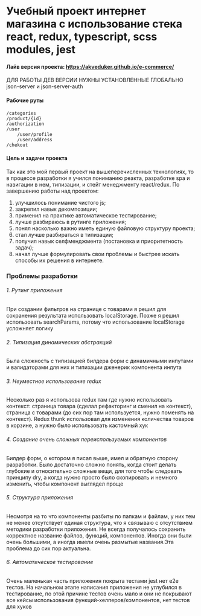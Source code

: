 Учебный проект интернет магазина с использование стека react, redux, typescript, scss modules, jest
========================

#### Лайв версия проекта: https://akveduker.github.io/e-commerce/

ДЛЯ РАБОТЫ ДЕВ ВЕРСИИ НУЖНЫ УСТАНОВЛЕННЫЕ ГЛОБАЛЬНО json-server и json-server-auth

#### Рабочие руты

	/categories
	/product/{id}
	/authorization
	/user
		/user/profile
		/user/address
	/chekout
#### Цель и задачи проекта
Так как это мой первый проект на вышеперечисленных технологиях, то в процессе разработки я учился пониманию реакта, разработке spa и навигации в нем, типизации, и стейт менеджменту react/redux. По завершению работы над проектом:
1) улучшилось понимание чистого js;
2) закрепил навык декомпозиции;
3) применил на практике автоматическое тестирование;
4) лучше разбираюсь в рутинге приложения;
5) понял насколько важно иметь единую файловую структуру проекта;
6) стал лучше разбираться в типизации;
7) получил навык селфменджмента (постановка и приоритетность задач);
8) начал лучше формулировать свои проблемы и быстрее искать способы их решения в интернете.



### Проблемы разработки
###### 1. Рутинг приложения
При создании фильтров на странице с товарами я решил для сохранения результата использовать localStorage. Позже я решил использовать searchParams, потому что использование localStorage усложняет логику
###### 2. Типизация динамических абстракций
Была сложность с типизацией билдера форм с динамичными инпутами и валидаторами для них и типизации дженерик компонента инпута

###### 3. Неуместное использование redux 
Несколько раз я использова redux там где нужно использовать контекст: страница товара (сделал рефакторинг и сменил на контекст), страница с товарами (до сих пор там используется, нужно поменять на контекст).
Redux thunk использовал для изменения количества товаров в корзине, а нужно было использовать кастомный хук

###### 4. Создание очень сложных переиспользуемых компонентов
Билдер форм, о котором я писал выше, имел и обратную сторону разработки. Было достаточно сложно понять, когда стоит делать глубокие и относительно сложные вещи, для того чтобы следовать принципу dry, а когда нужно просто было скопировать и немного изменить, чтобы компонент выглядел проще

###### 5. Структура приложения
Несмотря на то что компоненты разбиты по папкам и файлам, у них тем не менее отсутствует единая структура,  что я связываю с отсутствием методики разработки приложения.
Не всегда получалось сохранить корректное название  файлов, функций, компонентов. Иногда они были очень большими, а иногда имели очень размытые названия.Эта проблема до сих пор актуальна.

###### 6. Автоматическое тестирование 
Очень маленькая часть приложения покрыта тестами jest нет e2e тестов. На начальном этапе написания приложения не углубился в тестирование, по этой причине тестов очень мало и они не покрывают все кейсы использования функций-хелперов/компонентов, нет тестов для хуков

